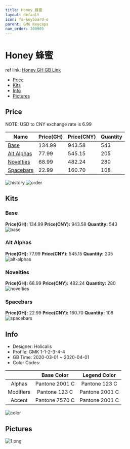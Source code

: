```yaml
---
title: Honey 蜂蜜
layout: default
icon: fa-keyboard-o
parent: GMK Keycaps
nav_order: 300905
---
```


# Honey 蜂蜜

ref link: [Honey GH GB Link](https://geekhack.org/index.php?topic=104903.0)  
* [Price](#price)  
* [Kits](#kits)  
* [Info](#info)  
* [Pictures](#pictures)  


## Price  

NOTE: USD to CNY exchange rate is 6.99

| Name          | Price(GH)    |  Price(CNY) | Quantity |
| ------------- | ------------ |  ---------- | -------- |
|[Base](#base)|134.99|943.58|543|
|[Alt Alphas](#alt-alphas)|77.99|545.15|205|
|[Novelties](#novelties)|68.99|482.24|280|
|[Spacebars](#spacebars)|22.99|160.70|108|

<img src="{{ 'assets/images/gmk-keycaps/honey/history.png' | relative_url }}" alt="history" class="image featured">
<img src="{{ 'assets/images/gmk-keycaps/honey/order.png' | relative_url }}" alt="order" class="image featured">

## Kits  
### Base  
**Price(GH):** 134.99    **Price(CNY):** 943.58    **Quantity:** 543  
<img src="{{ 'assets/images/gmk-keycaps/honey/kits_pics/base.png' | relative_url }}" alt="base" class="image featured">

### Alt Alphas  
**Price(GH):** 77.99    **Price(CNY):** 545.15    **Quantity:** 205  
<img src="{{ 'assets/images/gmk-keycaps/honey/kits_pics/alt-alphas.png' | relative_url }}" alt="alt-alphas" class="image featured">

### Novelties  
**Price(GH):** 68.99    **Price(CNY):** 482.24    **Quantity:** 280  
<img src="{{ 'assets/images/gmk-keycaps/honey/kits_pics/novelties.png' | relative_url }}" alt="novelties" class="image featured">

### Spacebars  
**Price(GH):** 22.99    **Price(CNY):** 160.70    **Quantity:** 108  
<img src="{{ 'assets/images/gmk-keycaps/honey/kits_pics/spacebars.png' | relative_url }}" alt="spacebars" class="image featured">


## Info  
* Designer: Holicalis  
* Profile: GMK 1-1-2-3-4-4  
* GB Time: 2020-03-01 ~ 2020-04-01  
* Color Codes:  

| |Base Color     | Legend Color
| :-------------: | :-------------: | :------------:
|Alphas|Pantone 2001 C|Pantone 123 C
|Modifiers|Pantone 123 C|Pantone 2001 C
|Accent|Pantone 7570 C|Pantone 2001 C

<img src="{{ 'assets/images/gmk-keycaps/honey/color.png' | relative_url }}" alt="color" class="image featured">


## Pictures  
<img src="{{ 'assets/images/gmk-keycaps/honey/rendering_pics/1.png' | relative_url }}" alt="1.png" class="image featured">
